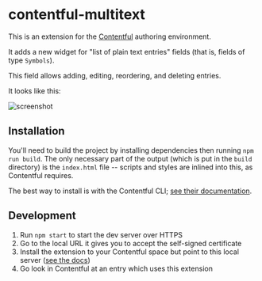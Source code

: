 # contentful-multitext

This is an extension for the [Contentful](https://www.contentful.com/) authoring environment.

It adds a new widget for "list of plain text entries" fields (that is, fields of type `Symbols`).

This field allows adding, editing, reordering, and deleting entries.

It looks like this:

![screenshot](https://i.imgur.com/48c1OhI.png)

## Installation

You'll need to build the project by installing dependencies then running `npm run build`.
The only necessary part of the output (which is put in the `build` directory) is the `index.html` file --
scripts and styles are inlined into this, as Contentful requires.

The best way to install is with the Contentful CLI;
[see their documentation](https://www.contentful.com/developers/docs/extensibility/ui-extensions/managing-a-ui-extension/).

## Development

1. Run `npm start` to start the dev server over HTTPS
2. Go to the local URL it gives you to accept the self-signed certificate
3. Install the extension to your Contentful space but point to this local server
   ([see the docs](https://www.contentful.com/developers/docs/extensibility/ui-extensions/managing-a-ui-extension/#4-testing-from-a-local-development-environment))
4. Go look in Contentful at an entry which uses this extension
